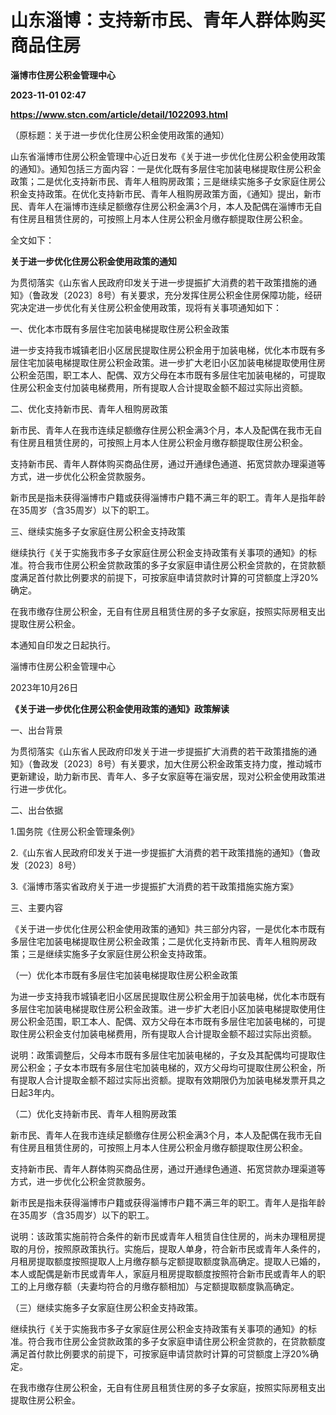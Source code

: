 # 山东淄博：支持新市民、青年人群体购买商品住房
**淄博市住房公积金管理中心**

**2023-11-01 02:47**

**https://www.stcn.com/article/detail/1022093.html**

（原标题：关于进一步优化住房公积金使用政策的通知）

山东省淄博市住房公积金管理中心近日发布《关于进一步优化住房公积金使用政策的通知》。通知包括三方面内容：一是优化既有多层住宅加装电梯提取住房公积金政策；二是优化支持新市民、青年人租购房政策；三是继续实施多子女家庭住房公积金支持政策。在优化支持新市民、青年人租购房政策方面，《通知》提出，新市民、青年人在淄博市连续足额缴存住房公积金满3个月，本人及配偶在淄博市无自有住房且租赁住房的，可按照上月本人住房公积金月缴存额提取住房公积金。

全文如下：

**关于进一步优化住房公积金使用政策的通知**

为贯彻落实《山东省人民政府印发关于进一步提振扩大消费的若干政策措施的通知》（鲁政发〔2023〕8号）有关要求，充分发挥住房公积金住房保障功能，经研究决定进一步优化有关住房公积金使用政策，现将有关事项通知如下：

一、优化本市既有多层住宅加装电梯提取住房公积金政策

进一步支持我市城镇老旧小区居民提取住房公积金用于加装电梯，优化本市既有多层住宅加装电梯提取住房公积金政策。进一步扩大老旧小区加装电梯提取使用住房公积金范围，职工本人、配偶、双方父母在本市既有多层住宅加装电梯的，可提取住房公积金支付加装电梯费用，所有提取人合计提取金额不超过实际出资额。

二、优化支持新市民、青年人租购房政策

新市民、青年人在我市连续足额缴存住房公积金满3个月，本人及配偶在我市无自有住房且租赁住房的，可按照上月本人住房公积金月缴存额提取住房公积金。

支持新市民、青年人群体购买商品住房，通过开通绿色通道、拓宽贷款办理渠道等方式，进一步优化公积金贷款服务。

新市民是指未获得淄博市户籍或获得淄博市户籍不满三年的职工。青年人是指年龄在35周岁（含35周岁）以下的职工。

三、继续实施多子女家庭住房公积金支持政策

继续执行《关于实施我市多子女家庭住房公积金支持政策有关事项的通知》的标准。符合我市住房公积金贷款政策的多子女家庭申请住房公积金贷款的，在贷款额度满足首付款比例要求的前提下，可按家庭申请贷款时计算的可贷额度上浮20%确定。

在我市缴存住房公积金，无自有住房且租赁住房的多子女家庭，按照实际房租支出提取住房公积金。

本通知自印发之日起执行。

淄博市住房公积金管理中心

2023年10月26日

**《关于进一步优化住房公积金使用政策的通知》政策解读**

一、出台背景

为贯彻落实《山东省人民政府印发关于进一步提振扩大消费的若干政策措施的通知》（鲁政发〔2023〕8号）有关要求，加大住房公积金政策支持力度，推动城市更新建设，助力新市民、青年人、多子女家庭等在淄安居，现对公积金使用政策进行进一步优化。

二、出台依据

1.国务院《住房公积金管理条例》

2.《山东省人民政府印发关于进一步提振扩大消费的若干政策措施的通知》（鲁政发〔2023〕8号）

3.《淄博市落实省政府关于进一步提振扩大消费的若干政策措施实施方案》

三、主要内容

《关于进一步优化住房公积金使用政策的通知》共三部分内容，一是优化本市既有多层住宅加装电梯提取住房公积金政策；二是优化支持新市民、青年人租购房政策；三是继续实施多子女家庭住房公积金支持政策。

（一）优化本市既有多层住宅加装电梯提取住房公积金政策

为进一步支持我市城镇老旧小区居民提取住房公积金用于加装电梯，优化本市既有多层住宅加装电梯提取住房公积金政策。进一步扩大老旧小区加装电梯提取使用住房公积金范围，职工本人、配偶、双方父母在本市既有多层住宅加装电梯的，可提取住房公积金支付加装电梯费用，所有提取人合计提取金额不超过实际出资额。

说明：政策调整后，父母本市既有多层住宅加装电梯的，子女及其配偶均可提取住房公积金；子女本市既有多层住宅加装电梯的，双方父母均可提取住房公积金，所有提取人合计提取金额不超过实际出资额。提取有效期限仍为加装电梯发票开具之日起3年内。

（二）优化支持新市民、青年人租购房政策

新市民、青年人在我市连续足额缴存住房公积金满3个月，本人及配偶在我市无自有住房且租赁住房的，可按照上月本人住房公积金月缴存额提取住房公积金。

支持新市民、青年人群体购买商品住房，通过开通绿色通道、拓宽贷款办理渠道等方式，进一步优化公积金贷款服务。

新市民是指未获得淄博市户籍或获得淄博市户籍不满三年的职工。青年人是指年龄在35周岁（含35周岁）以下的职工。

说明：该政策实施前符合条件的新市民或青年人租赁自住住房的，尚未办理租房提取的月份，按照原政策执行。实施后，提取人单身，符合新市民或青年人条件的，月租房提取额度按照提取人上月缴存额与定额提取额度孰高确定。提取人已婚的，本人或配偶是新市民或青年人，家庭月租房提取额度按照符合新市民或青年人的职工的上月缴存额（夫妻均符合的月缴存额相加）与定额提取额度孰高确定。

（三）继续实施多子女家庭住房公积金支持政策。

继续执行《关于实施我市多子女家庭住房公积金支持政策有关事项的通知》的标准。符合我市住房公金贷款政策的多子女家庭申请住房公积金贷款的，在贷款额度满足首付款比例要求的前提下，可按家庭申请贷款时计算的可贷额度上浮20%确定。

在我市缴存住房公积金，无自有住房且租赁住房的多子女家庭，按照实际房租支出提取住房公积金。